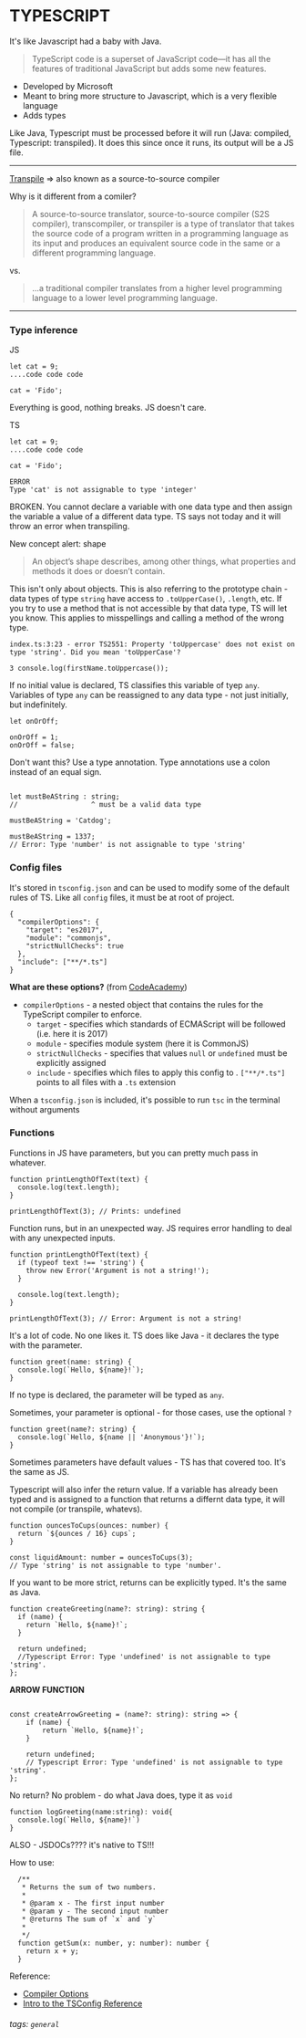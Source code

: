 # TYPESCRIPT 

It's like Javascript had a baby with Java. 


>TypeScript code is a superset of JavaScript code—it has all the features of traditional JavaScript but adds some new features.

* Developed by Microsoft
* Meant to bring more structure to Javascript, which is a very flexible language 
* Adds types 

Like Java, Typescript must be processed before it will run (Java: compiled, Typescript: transpiled). It does this since once it runs, its output will be a JS file. 



---

[Transpile](https://en.wikipedia.org/wiki/Source-to-source_compiler) => also known as a source-to-source compiler 

Why is it different from a comiler? 

>A source-to-source translator, source-to-source compiler (S2S compiler), transcompiler, or transpiler is a type of translator that takes the source code of a program written in a programming language as its input and produces an equivalent source code in the same or a different programming language.

vs. 

>...a traditional compiler translates from a higher level programming language to a lower level programming language.



---

### Type inference 

JS 
```
let cat = 9; 
....code code code 

cat = 'Fido';
```
Everything is good, nothing breaks. JS doesn't care. 

TS 
```
let cat = 9; 
....code code code 

cat = 'Fido';

ERROR
Type 'cat' is not assignable to type 'integer'
```
BROKEN. You cannot declare a variable with one data type and then assign the variable a value of a different data type. TS says not today and it will throw an error when transpiling.

New concept alert: shape 

>An object’s shape describes, among other things, what properties and methods it does or doesn’t contain.

This isn't only about objects. This is also referring to the prototype chain - data types of type `string` have access to `.toUpperCase()`, `.length`, etc. If you try to use a method that is not accessible by that data type, TS will let you know. This applies to misspellings and calling a method of the wrong type. 

```
index.ts:3:23 - error TS2551: Property 'toUppercase' does not exist on type 'string'. Did you mean 'toUpperCase'?

3 console.log(firstName.toUppercase());
```

If no initial value is declared, TS classifies this variable of tyep `any`. Variables of type `any` can be reassigned to any data type - not just initially, but indefinitely. 
```
let onOrOff;
 
onOrOff = 1;
onOrOff = false;
```

Don't want this? Use a type annotation. Type annotations use a colon instead of an equal sign. 
```

let mustBeAString : string;
//                  ^ must be a valid data type 

mustBeAString = 'Catdog';
 
mustBeAString = 1337;
// Error: Type 'number' is not assignable to type 'string'
```

### Config files 

It's stored in `tsconfig.json` and can be used to modify some of the default rules of TS. Like all `config` files, it must be at root of project. 

```
{
  "compilerOptions": {
    "target": "es2017",
    "module": "commonjs",
    "strictNullChecks": true
  },
  "include": ["**/*.ts"]
}
```
**What are these options?** (from [CodeAcademy](https://www.codecademy.com/courses/learn-typescript/articles/the-tsconfig-json-file))

* `compilerOptions` - a nested object that contains the rules for the TypeScript compiler to enforce.
    * `target` - specifies which standards of ECMAScript will be followed (i.e. here it is 2017)
    * `module` - specifies module system (here it is CommonJS)
    * `strictNullChecks` - specifies that values `null` or `undefined` must be explicitly assigned 
    * `include` - specifies which files to apply this config to . `["**/*.ts"]` points to all files with a `.ts` extension 

When a `tsconfig.json` is included, it's possible to run `tsc` in the terminal without arguments

### Functions

Functions in JS have parameters, but you can pretty much pass in whatever. 
```
function printLengthOfText(text) {
  console.log(text.length);
}
 
printLengthOfText(3); // Prints: undefined
```
Function runs, but in an unexpected way. JS requires error handling to deal with any unexpected inputs. 

```
function printLengthOfText(text) {
  if (typeof text !== 'string') {
    throw new Error('Argument is not a string!');
  }
 
  console.log(text.length);
}
 
printLengthOfText(3); // Error: Argument is not a string!
```

It's a lot of code. No one likes it. TS does like Java - it declares the type with the parameter. 

```
function greet(name: string) {
  console.log(`Hello, ${name}!`);
}

```
If no type is declared, the parameter will be typed as `any`. 

Sometimes, your parameter is optional - for those cases, use the optional `?`

```
function greet(name?: string) {
  console.log(`Hello, ${name || 'Anonymous'}!`);
}

```

Sometimes parameters have default values - TS has that covered too. It's the same as JS. 

Typescript will also infer the return value. If a variable has already been typed and is assigned to a function that returns a differnt data type, it will not compile (or transpile, whatevs). 

```
function ouncesToCups(ounces: number) {
  return `${ounces / 16} cups`;
}
 
const liquidAmount: number = ouncesToCups(3);
// Type 'string' is not assignable to type 'number'.
```

If you want to be more strict, returns can be explicitly typed. It's the same as Java. 

```
function createGreeting(name?: string): string {
  if (name) {
    return `Hello, ${name}!`;
  }
 
  return undefined;
  //Typescript Error: Type 'undefined' is not assignable to type 'string'.
};
```

**ARROW FUNCTION** 

```

const createArrowGreeting = (name?: string): string => {
    if (name) {
        return `Hello, ${name}!`;
    }
 
    return undefined;
    // Typescript Error: Type 'undefined' is not assignable to type 'string'.
};

```

No return? No problem - do what Java does, type it as `void`

```
function logGreeting(name:string): void{
  console.log(`Hello, ${name}!`)
}
```


ALSO - JSDOCs???? it's native to TS!!! 

How to use: 

```
  /**
   * Returns the sum of two numbers.
   *
   * @param x - The first input number
   * @param y - The second input number
   * @returns The sum of `x` and `y`
   *
   */
  function getSum(x: number, y: number): number {
    return x + y;
  }
```
Reference:
* [Compiler Options](https://www.typescriptlang.org/docs/handbook/compiler-options.html#compiler-options)
* [Intro to the TSConfig Reference](https://www.typescriptlang.org/tsconfig)


###### tags: `general` 